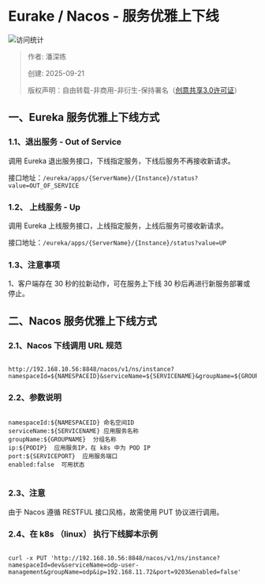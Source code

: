 # Eurake / Nacos - 服务优雅上下线

![访问统计](https://visitor-badge.glitch.me/badge?page_id=senlypan.qa.07-graceful-service-deployment-and-shutdown&left_color=blue&right_color=red)

> 作者: 潘深练
>
> 创建: 2025-09-21
>
> 版权声明：自由转载-非商用-非衍生-保持署名（[创意共享3.0许可证](https://creativecommons.org/licenses/by-nc-nd/3.0/deed.zh)）


## 一、Eureka 服务优雅上下线方式

### 1.1、退出服务 - Out of Service 

调用 Eureka 退出服务接口，下线指定服务，下线后服务不再接收新请求。

接口地址：`/eureka/apps/{ServerName}/{Instance}/status?value=OUT_OF_SERVICE`

### 1.2、 上线服务 - Up

调用 Eureka 上线服务接口，上线指定服务，上线后服务可接收新请求。

接口地址：`/eureka/apps/{ServerName}/{Instance}/status?value=UP`

### 1.3、注意事项

1、客户端存在 30 秒的拉新动作，可在服务上下线 30 秒后再进行新服务部署或停止。

## 二、Nacos 服务优雅上下线方式

### 2.1、Nacos 下线调用 URL 规范

```shell

http://192.168.10.56:8848/nacos/v1/ns/instance?namespaceId=${NAMESPACEID}&serviceName=${SERVICENAME}&groupName=${GROUPNAME}&ip=${PODIP}&port=${SERVICEPORT}&enabled=false

```

### 2.2、参数说明

```shell

namespaceId:${NAMESPACEID} 命名空间ID
serviceName:${SERVICENAME} 应用服务名称
groupName:${GROUPNAME}  分组名称
ip:${PODIP}  应用服务IP，在 k8s 中为 POD IP
port:${SERVICEPORT}  应用服务端口
enabled:false  可用状态


```

### 2.3、注意

由于 Nacos 遵循 RESTFUL 接口风格，故需使用 PUT 协议进行调用。

### 2.4、在 k8s （linux） 执行下线脚本示例

```shell

curl -x PUT 'http://192.168.10.56:8848/nacos/v1/ns/instance?namespaceId=dev&serviceName=odp-user-management&groupName=odp&ip=192.168.11.72&port=9203&enabled=false'


```